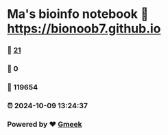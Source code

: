 # Ma's bioinfo notebook :link: https://bionoob7.github.io 
### :page_facing_up: [21](https://bionoob7.github.io/tag.html) 
### :speech_balloon: 0 
### :hibiscus: 119654 
### :alarm_clock: 2024-10-09 13:24:37 
### Powered by :heart: [Gmeek](https://github.com/Meekdai/Gmeek)
